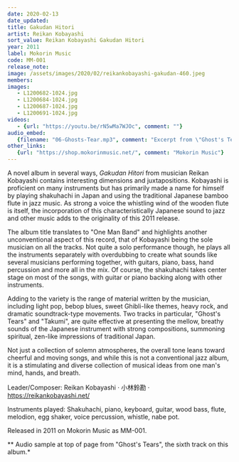 ```yaml
---
date: 2020-02-13
date_updated: 
title: Gakudan Hitori
artist: Reikan Kobayashi
sort_value: Reikan Kobayashi Gakudan Hitori
year: 2011
label: Mokorin Music
code: MM-001
release_note: 
image: /assets/images/2020/02/reikankobayashi-gakudan-460.jpeg
members:
images: 
   - L1200682-1024.jpg
   - L1200684-1024.jpg
   - L1200687-1024.jpg
   - L1200691-1024.jpg
videos: 
   - {url: "https://youtu.be/rN5wMa7WJOc", comment: ""}
audio_embed:
   {filename: "06-Ghosts-Tear.mp3", comment: "Excerpt from \"Ghost's Tears\", the sixth track on this album:"}
other_links:
   {url: "https://shop.mokorinmusic.net/", comment: "Mokorin Music"}   
---
```


A novel album in several ways, *Gakudan Hitori* from musician Reikan Kobayashi contains interesting dimensions and juxtapositions. Kobayashi is proficient on many instruments but has primarily made a name for himself by playing shakuhachi in Japan and using the traditional Japanese bamboo flute in jazz music. As strong a voice the whistling wind of the wooden flute is itself, the incorporation of this characteristically Japanese sound to jazz and other music adds to the originality of this 2011 release.

The album title translates to "One Man Band" and highlights another unconventional aspect of this record, that of Kobayashi being the sole musician on all the tracks. Not quite a solo performance though, he plays all the instruments separately with overdubbing to create what sounds like several musicians performing together, with guitars, piano, bass, hand percussion and more all in the mix. Of course, the shakuhachi takes center stage on most of the songs, with guitar or piano backing along with other instruments.

Adding to the variety is the range of material written by the musician, including light pop, bebop blues, sweet Ghibli-like themes, heavy rock, and dramatic soundtrack-type movements. Two tracks in particular, "Ghost's Tears" and "Takumi", are quite effective at presenting the mellow, breathy sounds of the Japanese instrument with strong compositions, summoning spiritual, zen-like impressions of traditional Japan.

Not just a collection of solemn atmospheres, the overall tone leans toward cheerful and moving songs, and while this is not a conventional jazz album, it is a stimulating and diverse collection of musical ideas from one man's mind, hands, and breath.

Leader/Composer: Reikan Kobayashi · 小林鈴勘 · https://reikankobayashi.net/

Instruments played: Shakuhachi, piano, keyboard, guitar, wood bass, flute, melodion, egg shaker, voice percussion, whistle, nabe pot.

Released in 2011 on Mokorin Music as MM-001.


** Audio sample at top of page from "Ghost's Tears", the sixth track on this album.*
